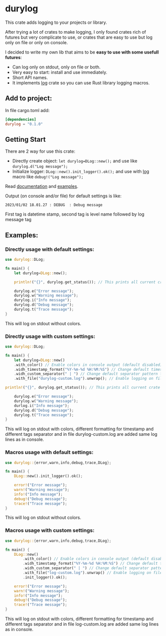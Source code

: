  # durylog
 
 This crate adds logging to your projects or library.
 
 After trying a lot of crates to make logging, I only found crates rich of futures but very complicate to use,
 or crates that are easy to use but log only on file or only on console.
 
 I decided to write my own lib that aims to be **easy to use with some usefull futures**:
 * Can log only on stdout, only on file or both.
 * Very easy to start: install and use immediately.
 * Short API names.
 * It implements [log](https://crates.io/crates/log) crate so you can use Rust library logging macros.
 
 ## Add to project:
 In file cargo.toml add:
 ```toml
 [dependencies]
 durylog = "0.1.0"
 ```
 ## Getting Start
 There are 2 way for use this crate:
 * Directly create object: ```let durylog=DLog::new();``` and use like ```durylog.d("Log message");```
 * Initialize logger: ```DLog::new().init_logger().ok();``` and use with [log](https://crates.io/crates/log) macro like ```debug!("Log message");```

 Read [documentation](https://docs.rs/durylog/) and [examples](examples/).
 
 Output (on console and/or file) for default settings is like:
 ```
 2023/01/02 18.01.27 : DEBUG  : Debug message
 ```
 First tag is datetime stamp, second tag is level name followed by log message tag
  ## Examples:
 ### Directly usage with default settings:
 ```rust
 use durylog::DLog;
 
 fn main() {
     let durylog=DLog::new();
 
     println!("{}", durylog.get_status()); // This prints all current crate settings (in this case are defaults)
 
     durylog.e("Error message");
     durylog.w("Warning message");
     durylog.i("Info message");
     durylog.d("Debug message");
     durylog.t("Trace message");
 }
 ```
 This will log on stdout without colors.
 
 ### Directly usage with custom settings:
 ```rust
 use durylog::DLog;
 
 fn main() {
     let durylog=DLog::new()
     .with_color() // Enable colors in console output (default disabled)
     .widh_timestamp_format("%Y-%m-%d %H:%M:%S") // Change default timestamp
     .widh_custom_separator(" | ") // Change default separator pattern for items
     .with_file("durylog-custom.log").unwrap(); // Enable logging on file (default disable)
 
 println!("{}", durylog.get_status()); // This prints all current crate settings (in this case there are custom)
 
     durylog.e("Error message");
     durylog.w("Warning message");
     durlog.i("Info message");
     durylog.d("Debug message");
     durylog.t("Trace message");
 }
 ```
 This will log on stdout with colors, different formatting for timestamp and different tags separator and in file durylog-custom.log are added same log lines as in console.
 
 ### Macros usage with default settings:
 ```rust
 use durylog::{error,warn,info,debug,trace,DLog};
 
 fn main() {
     DLog::new().init_logger().ok();
 
     error!("Error message");
     warn!("Warning message");
     info!("Info message");
     debug!("Debug message");
     trace!("Trace message");
 }
 ```
 This will log on stdout without colors.
 
 ### Macros usage with custom settings:
 ```rust
 use durylog::{error,warn,info,debug,trace,DLog};
 
 fn main() {
     DLog::new()
         .with_color() // Enable colors in console output (default disabled)
         .widh_timestamp_format("%Y-%m-%d %H:%M:%S") // Change default timestamp
         .widh_custom_separator(" | ") // Change default separator pattern for items
         .with_file("log-custom.log").unwrap() // Enable logging on file (default disable)
         .init_logger().ok();
 
     error!("Error message");
     warn!("Warning message");
     info!("Info message");
     debug!("Debug message");
     trace!("Trace message");
 }
 ```
 This will log on stdout with colors, different formatting for timestamp and different tags separator and in file log-custom.log are added same log lines as in console.
 